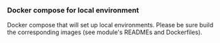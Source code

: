 ### Docker compose for local environment

Docker compose that will set up local environments.
Please be sure build the corresponding images (see module's READMEs and Dockerfiles).
